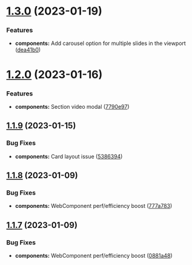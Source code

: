 # [1.3.0](https://github.com/jacecotton/tcds/compare/v1.2.0...v1.3.0) (2023-01-19)


### Features

* **components:** Add carousel option for multiple slides in the viewport ([dea41b0](https://github.com/jacecotton/tcds/commit/dea41b0a4a66fd19a71cd3e3332518ce5b246ab7))



# [1.2.0](https://github.com/jacecotton/tcds/compare/v1.1.9...v1.2.0) (2023-01-16)


### Features

* **components:** Section video modal ([7790e97](https://github.com/jacecotton/tcds/commit/7790e97b916d60ba8b684508d69a095a317d8805))



## [1.1.9](https://github.com/jacecotton/tcds/compare/v1.1.8...v1.1.9) (2023-01-15)


### Bug Fixes

* **components:** Card layout issue ([5386394](https://github.com/jacecotton/tcds/commit/5386394f734802744a64380f5e151b132fd8068a))



## [1.1.8](https://github.com/jacecotton/tcds/compare/v1.1.7...v1.1.8) (2023-01-09)


### Bug Fixes

* **components:** WebComponent perf/efficiency boost ([777a783](https://github.com/jacecotton/tcds/commit/777a78310f032175de14fd7a8a20ad942c60f41b))



## [1.1.7](https://github.com/jacecotton/tcds/compare/v1.1.6...v1.1.7) (2023-01-09)


### Bug Fixes

* **components:** WebComponent perf/efficiency boost ([0881a48](https://github.com/jacecotton/tcds/commit/0881a488de98918059dd90bed5702bc5b6e821eb))



